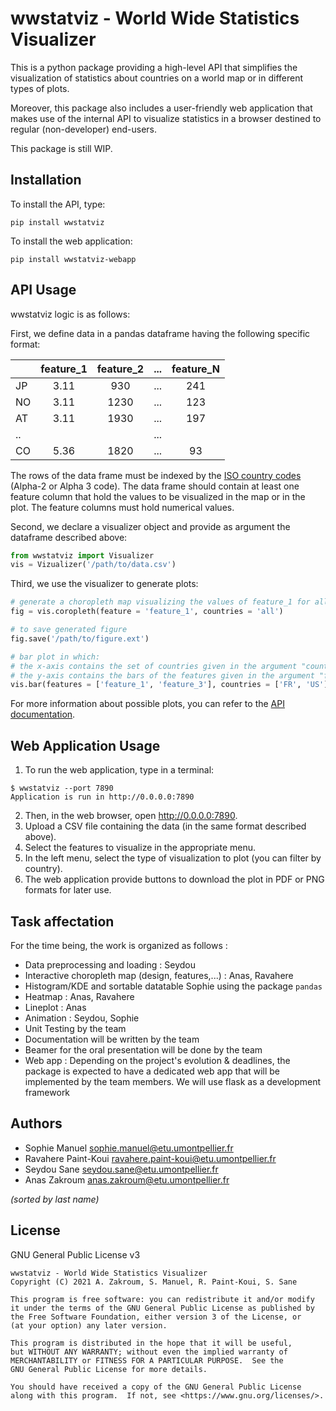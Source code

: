 # wwstatviz - World Wide Statistics Visualizer

This is a python package providing a high-level API that simplifies 
the visualization of statistics about countries on a world map or in different
types of plots.

Moreover, this package also includes a user-friendly web application that makes 
use of the internal API to visualize statistics in a browser destined to
regular (non-developer) end-users.

This package is still WIP.

## Installation

To install the API, type:

```
pip install wwstatviz
```

To install the web application:

```
pip install wwstatviz-webapp
```

## API Usage

wwstatviz logic is as follows:

First, we define data in a pandas dataframe having the following specific format:

|    | feature\_1   | feature\_2   | ... | feature\_N   |
|----|:------------:|:------------:|-----|:------------:|
| JP |     3.11     |      930     | ... |      241     |
| NO |     3.11     |     1230     | ... |      123     |
| AT |     3.11     |     1930     | ... |      197     |
| .. |              |              | ... |              |
| CO |     5.36     |     1820     | ... |       93     |

The rows of the data frame must be indexed by the 
[ISO country codes](https://en.wikipedia.org/wiki/List_of_ISO_3166_country_codes) 
(Alpha-2 or Alpha 3 code). The data frame should contain at least one feature
column that hold the values to be visualized in the map or in the plot. The
feature columns must hold numerical values.

Second, we declare a visualizer object and provide as argument the dataframe described above:

```python
from wwstatviz import Visualizer
vis = Vizualizer('/path/to/data.csv')
```

Third, we use the visualizer to generate plots:

```python
# generate a choropleth map visualizing the values of feature_1 for all countries
fig = vis.coropleth(feature = 'feature_1', countries = 'all') 

# to save generated figure
fig.save('/path/to/figure.ext')

# bar plot in which:
# the x-axis contains the set of countries given in the argument "countries"
# the y-axis contains the bars of the features given in the argument "features"
vis.bar(features = ['feature_1', 'feature_3'], countries = ['FR', 'US'])
```

For more information about possible plots, you can refer to the 
[API documentation](#).

## Web Application Usage

1. To run the web application, type in a terminal:

```
$ wwstatviz --port 7890
Application is run in http://0.0.0.0:7890
```

2. Then, in the web browser, open http://0.0.0.0:7890.
3. Upload a CSV file containing the data (in the same format described above).
4. Select the features to visualize in the appropriate menu.
4. In the left menu, select the type of visualization to plot (you can filter
   by country).
5. The web application provide buttons to download the plot in PDF or PNG
   formats for later use.

## Task affectation

For the time being, the work is organized as follows :

* Data preprocessing and loading : Seydou
* Interactive choropleth map (design, features,...) : Anas, Ravahere
* Histogram/KDE and sortable datatable Sophie using the package `pandas`
* Heatmap : Anas, Ravahere
* Lineplot : Anas
* Animation : Seydou, Sophie
* Unit Testing by the team
* Documentation will be written by the team
* Beamer for the oral presentation will be done by the team
* Web app : Depending on the project's evolution & deadlines, the package is expected to have a dedicated web app that will be implemented by the team members. We will use flask as a development framework

## Authors

- Sophie Manuel [sophie.manuel@etu.umontpellier.fr](mailto:sophie.manuel@etu.umontpellier.fr)
- Ravahere Paint-Koui [ravahere.paint-koui@etu.umontpellier.fr](mailto:ravahere.paint-koui@etu.umontpellier.fr)
- Seydou Sane [seydou.sane@etu.umontpellier.fr](mailto:seydou.sane@etu.umontpellier.fr)
- Anas Zakroum [anas.zakroum@etu.umontpellier.fr](mailto:anas.zakroum@etu.umontpellier.fr)

*(sorted by last name)*

## License

GNU General Public License v3

```
wwstatviz - World Wide Statistics Visualizer
Copyright (C) 2021 A. Zakroum, S. Manuel, R. Paint-Koui, S. Sane

This program is free software: you can redistribute it and/or modify
it under the terms of the GNU General Public License as published by
the Free Software Foundation, either version 3 of the License, or
(at your option) any later version.

This program is distributed in the hope that it will be useful,
but WITHOUT ANY WARRANTY; without even the implied warranty of
MERCHANTABILITY or FITNESS FOR A PARTICULAR PURPOSE.  See the
GNU General Public License for more details.

You should have received a copy of the GNU General Public License
along with this program.  If not, see <https://www.gnu.org/licenses/>.

```
